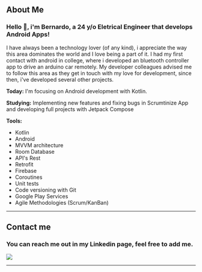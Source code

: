 ## About Me

### Hello 👋, i'm Bernardo, a 24 y/o Eletrical Engineer that develops Android Apps!

I have always been a technology lover (of any kind), i appreciate the way this area dominates the world and I love being a part of it. I had my first contact with android in college, where i developed an bluetooth controller app to drive an arduino car remotely. My developer colleagues advised me to follow this area as they get in touch with my love for development, since then, i've developed several other projects.

<b>Today:</b> I'm focusing on Android development with Kotlin.

<b>Studying:</b> Implementing new features and fixing bugs in Scrumtinize App and developing full projects with Jetpack Compose

<b>Tools:</b>
- Kotlin 
- Android 
- MVVM architecture
- Room Database
- API's Rest
- Retrofit
- Firebase
- Coroutines
- Unit tests
- Code versioning with Git
- Google Play Services
- Agile Methodologies (Scrum/KanBan)

---

## Contact me

### You can reach me out in my Linkedin page, feel free to add me.

<div> 

  <a href="https://www.linkedin.com/in/bernardo-santiago-de-souza/" target="_blank"><img src="https://img.shields.io/badge/-LinkedIn-%230077B5?style=for-the-badge&logo=linkedin&logoColor=white" target="_blank"></a> 
  
</div>

---
